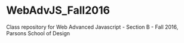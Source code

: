 # WebAdvJS_Fall2016
Class repository for Web Advanced Javascript - Section B - Fall 2016, Parsons School of Design

